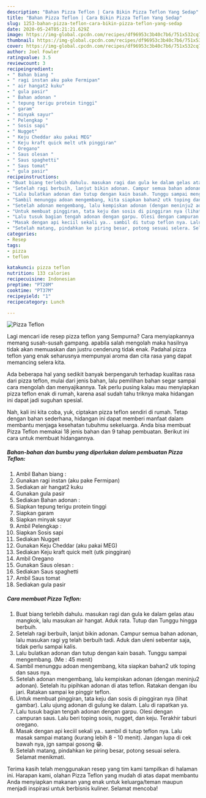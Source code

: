 ```yaml
---
description: "Bahan Pizza Teflon | Cara Bikin Pizza Teflon Yang Sedap"
title: "Bahan Pizza Teflon | Cara Bikin Pizza Teflon Yang Sedap"
slug: 1253-bahan-pizza-teflon-cara-bikin-pizza-teflon-yang-sedap
date: 2020-05-24T05:21:21.629Z
image: https://img-global.cpcdn.com/recipes/df96953c3b40c7b6/751x532cq70/pizza-teflon-foto-resep-utama.jpg
thumbnail: https://img-global.cpcdn.com/recipes/df96953c3b40c7b6/751x532cq70/pizza-teflon-foto-resep-utama.jpg
cover: https://img-global.cpcdn.com/recipes/df96953c3b40c7b6/751x532cq70/pizza-teflon-foto-resep-utama.jpg
author: Joel Fowler
ratingvalue: 3.5
reviewcount: 3
recipeingredient:
- " Bahan biang "
- " ragi instan aku pake Fermipan"
- " air hangat2 kuku"
- " gula pasir"
- " Bahan adonan "
- " tepung terigu protein tinggi"
- " garam"
- " minyak sayur"
- " Pelengkap "
- " Sosis sapi"
- " Nugget"
- " Keju Cheddar aku pakai MEG"
- " Keju kraft quick melt utk pinggiran"
- " Oregano"
- " Saus olesan "
- " Saus spaghetti"
- " Saus tomat"
- " gula pasir"
recipeinstructions:
- "Buat biang terlebih dahulu. masukan ragi dan gula ke dalam gelas atau mangkok, lalu masukan air hangat. Aduk rata. Tutup dan Tunggu hingga berbuih."
- "Setelah ragi berbuih, lanjut bikin adonan. Campur semua bahan adonan, lalu masukan ragi yg telah berbuih tadi. Aduk dan uleni sebentar saja, tidak perlu sampai kalis."
- "Lalu bulatkan adonan dan tutup dengan kain basah. Tunggu sampai mengembang. (Me : 45 menit)"
- "Sambil menunggu adoan mengembang, kita siapkan bahan2 utk toping dan saus nya."
- "Setelah adonan mengembang, lalu kempiskan adonan (dengan meninju2 adonan). Setelah itu pipihkan adonan di atas teflon. Ratakan dengan ibu jari. Ratakan sampai ke pinggir teflon."
- "Untuk membuat pinggiran, tata keju dan sosis di pinggiran nya (lihat gambar). Lalu ujung adonan di gulung ke dalam. Lalu di rapatkan ya."
- "Lalu tusuk bagian tengah adonan dengan garpu. Olesi dengan campuran saus. Lalu beri toping sosis, nugget, dan keju. Terakhir taburi oregano."
- "Masak dengan api keciil sekali ya.. sambil di tutup teflon nya. Lalu masak sampai matang (kurang lebih 8 - 10 menit). Jangan lupa di cek bawah nya, jgn sampai gosong 😁."
- "Setelah matang, pindahkan ke piring besar, potong sesuai selera. Selamat menikmati."
categories:
- Resep
tags:
- pizza
- teflon

katakunci: pizza teflon 
nutrition: 133 calories
recipecuisine: Indonesian
preptime: "PT28M"
cooktime: "PT37M"
recipeyield: "1"
recipecategory: Lunch

---
```



![Pizza Teflon](https://img-global.cpcdn.com/recipes/df96953c3b40c7b6/751x532cq70/pizza-teflon-foto-resep-utama.jpg)

Lagi mencari ide resep pizza teflon yang Sempurna? Cara menyiapkannya memang susah-susah gampang. apabila salah mengolah maka hasilnya tidak akan memuaskan dan justru cenderung tidak enak. Padahal pizza teflon yang enak seharusnya mempunyai aroma dan cita rasa yang dapat memancing selera kita.



Ada beberapa hal yang sedikit banyak berpengaruh terhadap kualitas rasa dari pizza teflon, mulai dari jenis bahan, lalu pemilihan bahan segar sampai cara mengolah dan menyajikannya. Tak perlu pusing kalau mau menyiapkan pizza teflon enak di rumah, karena asal sudah tahu triknya maka hidangan ini dapat jadi suguhan spesial.


Nah, kali ini kita coba, yuk, ciptakan pizza teflon sendiri di rumah. Tetap dengan bahan sederhana, hidangan ini dapat memberi manfaat dalam membantu menjaga kesehatan tubuhmu sekeluarga. Anda bisa membuat Pizza Teflon memakai 18 jenis bahan dan 9 tahap pembuatan. Berikut ini cara untuk membuat hidangannya.

<!--inarticleads1-->

##### Bahan-bahan dan bumbu yang diperlukan dalam pembuatan Pizza Teflon:

1. Ambil  Bahan biang :
1. Gunakan  ragi instan (aku pake Fermipan)
1. Sediakan  air hangat2 kuku
1. Gunakan  gula pasir
1. Sediakan  Bahan adonan :
1. Siapkan  tepung terigu protein tinggi
1. Siapkan  garam
1. Siapkan  minyak sayur
1. Ambil  Pelengkap :
1. Siapkan  Sosis sapi
1. Sediakan  Nugget
1. Gunakan  Keju Cheddar (aku pakai MEG)
1. Sediakan  Keju kraft quick melt (utk pinggiran)
1. Ambil  Oregano
1. Gunakan  Saus olesan :
1. Sediakan  Saus spaghetti
1. Ambil  Saus tomat
1. Sediakan  gula pasir




<!--inarticleads2-->

##### Cara membuat Pizza Teflon:

1. Buat biang terlebih dahulu. masukan ragi dan gula ke dalam gelas atau mangkok, lalu masukan air hangat. Aduk rata. Tutup dan Tunggu hingga berbuih.
1. Setelah ragi berbuih, lanjut bikin adonan. Campur semua bahan adonan, lalu masukan ragi yg telah berbuih tadi. Aduk dan uleni sebentar saja, tidak perlu sampai kalis.
1. Lalu bulatkan adonan dan tutup dengan kain basah. Tunggu sampai mengembang. (Me : 45 menit)
1. Sambil menunggu adoan mengembang, kita siapkan bahan2 utk toping dan saus nya.
1. Setelah adonan mengembang, lalu kempiskan adonan (dengan meninju2 adonan). Setelah itu pipihkan adonan di atas teflon. Ratakan dengan ibu jari. Ratakan sampai ke pinggir teflon.
1. Untuk membuat pinggiran, tata keju dan sosis di pinggiran nya (lihat gambar). Lalu ujung adonan di gulung ke dalam. Lalu di rapatkan ya.
1. Lalu tusuk bagian tengah adonan dengan garpu. Olesi dengan campuran saus. Lalu beri toping sosis, nugget, dan keju. Terakhir taburi oregano.
1. Masak dengan api keciil sekali ya.. sambil di tutup teflon nya. Lalu masak sampai matang (kurang lebih 8 - 10 menit). Jangan lupa di cek bawah nya, jgn sampai gosong 😁.
1. Setelah matang, pindahkan ke piring besar, potong sesuai selera. Selamat menikmati.




Terima kasih telah menggunakan resep yang tim kami tampilkan di halaman ini. Harapan kami, olahan Pizza Teflon yang mudah di atas dapat membantu Anda menyiapkan makanan yang enak untuk keluarga/teman maupun menjadi inspirasi untuk berbisnis kuliner. Selamat mencoba!
